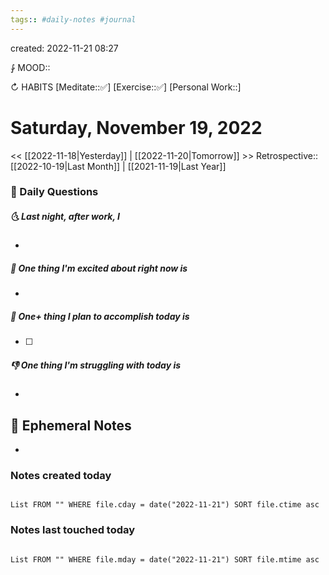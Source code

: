 ```yaml
---
tags:: #daily-notes #journal
---
```

created: 2022-11-21 08:27

⨑ MOOD::

↻ HABITS
[Meditate::✅]
[Exercise::✅]
[Personal Work::]

# Saturday, November 19, 2022

<< [[2022-11-18|Yesterday]] | [[2022-11-20|Tomorrow]] >>
Retrospective:: [[2022-10-19|Last Month]] | [[2021-11-19|Last Year]]

### 📅 Daily Questions

##### 🌜 Last night, after work, I

-

##### 🙌 One thing I'm excited about right now is

-

##### 🚀 One+ thing I plan to accomplish today is

- [ ]

##### 👎 One thing I'm struggling with today is

-

## 📝 Ephemeral Notes

-

### Notes created today

```dataview

List FROM "" WHERE file.cday = date("2022-11-21") SORT file.ctime asc

```

### Notes last touched today

```dataview

List FROM "" WHERE file.mday = date("2022-11-21") SORT file.mtime asc

```
